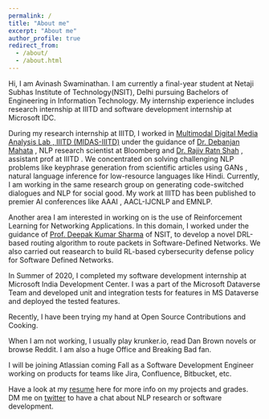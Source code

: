 ```yaml
---
permalink: /
title: "About me"
excerpt: "About me"
author_profile: true
redirect_from: 
  - /about/
  - /about.html
---
```


Hi, I am Avinash Swaminathan. I am currently a final-year student at Netaji Subhas Institute of Technology(NSIT), Delhi pursuing Bachelors of Engineering in Information Technology. My internship experience includes research internship at IIITD and software development internship at Microsoft IDC.


During my research internship at IIITD, I worked in [Multimodal Digital Media Analysis Lab , IIITD (MIDAS-IIITD)](http://midas.iiitd.edu.in/) under the guidance of [Dr. Debanjan Mahata](https://sites.google.com/a/ualr.edu/debanjan-mahata/) , NLP research scientist at Bloomberg and [Dr. Rajiv Ratn Shah](https://www.iiitd.ac.in/rajivratn) , assistant prof at IIITD . We concentrated on solving challenging NLP problems like keyphrase generation from scientific articles using GANs , natural language inference for low-resource languages like Hindi. Currently, I am working in the same research group on generating code-switched dialogues and NLP for social good. My work at IIITD has been published to premier AI conferences like AAAI , AACL-IJCNLP and EMNLP. 

Another area I am interested in working on is the use of Reinforcement Learning for Networking Applications. In this domain, I worked under the guidance of [Prof. Deepak Kumar Sharma](https://scholar.google.com/citations?user=TzTXYGcAAAAJ&hl=en) of NSIT, to develop a novel DRL-based routing algorithm to route packets in Software-Defined Networks. We also carried out reasearch to build RL-based cybersecurity defense policy for Software Defined Networks. 

In Summer of 2020, I completed my software development internship at Microsoft India Development Center. I was a part of the Microsoft Dataverse Team and developed unit and integration tests for features in MS Dataverse and deployed the tested features. 

Recently, I have been trying my hand at Open Source Contributions and Cooking.

When I am not working, I usually play krunker.io, read Dan Brown novels or browse Reddit. I am also a huge Office and Breaking Bad fan. 

I will be joining Atlassian coming Fall as a Software Development Engineer working on products for teams like Jira, Confluence, Bitbucket, etc.

Have a look at my [resume](https://bit.ly/3aRUavf) here for more info on my projects and grades. DM me on [twitter](https://twitter.com/AvinashSwamina2) to have a chat about NLP research or software development. 
